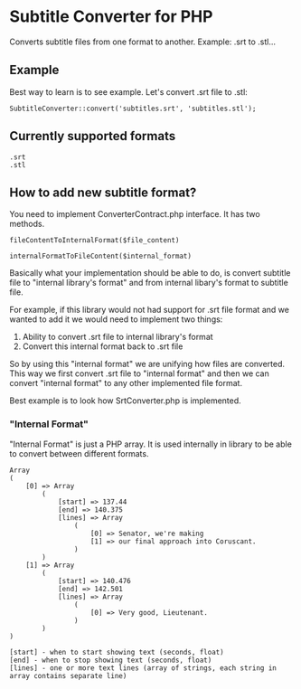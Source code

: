# Subtitle Converter for PHP
Converts subtitle files from one format to another. Example: .srt to .stl...

## Example
Best way to learn is to see example. Let's convert .srt file to .stl:

```
SubtitleConverter::convert('subtitles.srt', 'subtitles.stl');
```

## Currently supported formats

```
.srt  
.stl

```

## How to add new subtitle format?

You need to implement ConverterContract.php interface. It has two methods.
```
fileContentToInternalFormat($file_content)  
  
internalFormatToFileContent($internal_format)
```

Basically what your implementation should be able to do, is convert subtitle file to "internal library's format" and from internal libary's format to subtitle file.

For example, if this library would not had support for .srt file format and we wanted to add it we would need to implement two things:  
1. Ability to convert .srt file to internal library's format  
2. Convert this internal format back to .srt file  

So by using this "internal format" we are unifying how files are converted. This way we first convert .srt file to "internal format" and then we can convert "internal format" to any other implemented file format.

Best example is to look how SrtConverter.php is implemented.

### "Internal Format" 

"Internal Format" is just a PHP array. It is used internally in library to be able to convert between different formats.

```
Array
(
    [0] => Array
        (
            [start] => 137.44
            [end] => 140.375
            [lines] => Array
                (
                    [0] => Senator, we're making
                    [1] => our final approach into Coruscant.
                )
        )
    [1] => Array
        (
            [start] => 140.476
            [end] => 142.501
            [lines] => Array
                (
                    [0] => Very good, Lieutenant.
                )
        )
)
```
```
[start] - when to start showing text (seconds, float)
[end] - when to stop showing text (seconds, float)
[lines] - one or more text lines (array of strings, each string in array contains separate line)
```
